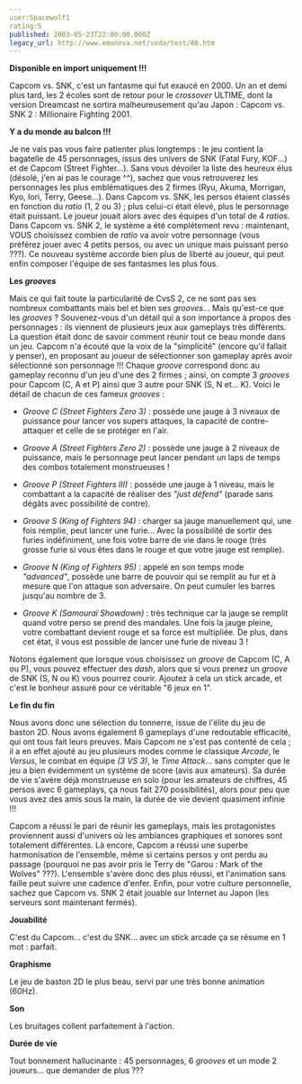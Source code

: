 ```yaml
---
user:Spacewolf1
rating:5
published: 2003-05-23T22:00:00.000Z
legacy_url: http://www.emunova.net/veda/test/88.htm
---
```

**Disponible en import uniquement !!!**  

  

Capcom vs. SNK, c'est un fantasme qui fut exaucé en 2000\. Un an et demi plus tard, les 2 écoles sont de retour pour le _crossover_ ULTIME, dont la version Dreamcast ne sortira malheureusement qu'au Japon : Capcom vs. SNK 2 : Millionaire Fighting 2001\.  

  

**Y a du monde au balcon !!!**  

Je ne vais pas vous faire patienter plus longtemps : le jeu contient la bagatelle de 45 personnages, issus des univers de SNK (Fatal Fury, KOF...) et de Capcom (Street Fighter...). Sans vous dévoiler la liste des heureux élus (désolé, j'en ai pas le courage ^^), sachez que vous retrouverez les personnages les plus emblématiques des 2 firmes (Ryu, Akuma, Morrigan, Kyo, Iori, Terry, Geese...). Dans Capcom vs. SNK, les persos étaient classés en fonction du _ratio_ (1, 2 ou 3) ; plus celui-ci était élevé, plus le personnage était puissant. Le joueur jouait alors avec des équipes d'un total de 4 _ratios_. Dans Capcom vs. SNK 2, le système a été complétement revu : maintenant, VOUS choisissez combien de _ratio_ va avoir votre personnage (vous préférez jouer avec 4 petits persos, ou avec un unique mais puissant perso ???). Ce nouveau système accorde bien plus de liberté au joueur, qui peut enfin composer l'équipe de ses fantasmes les plus fous.  

  

  

**Les _grooves_**  

Mais ce qui fait toute la particularité de CvsS 2, ce ne sont pas ses nombreux combattants mais bel et bien ses _grooves_... Mais qu'est-ce que les _grooves_ ? Souvenez-vous d'un détail qui a son importance à propos des personnages : ils viennent de plusieurs jeux aux gameplays très différents. La question était donc de savoir comment réunir tout ce beau monde dans un jeu. Capcom n'a écouté que la voix de la "simplicité" (encore qu'il fallait y penser), en proposant au joueur de sélectionner son gameplay après avoir sélectionné son personnage !!! Chaque _groove_ correspond donc au gameplay reconnu d'un jeu d'une des 2 firmes ; ainsi, on compte 3 _grooves_ pour Capcom (C, A et P) ainsi que 3 autre pour SNK (S, N et... K). Voici le détail de chacun de ces fameux _grooves_ :  


  

* _Groove C (Street Fighters Zero 3)_ : possède une jauge à 3 niveaux de puissance pour lancer vos supers attaques, la capacité de contre-attaquer et celle de se protéger en l'air.  

* _Groove A (Street Fighters Zero 2)_ : possède une jauge à 2 niveaux de puissance, mais le personnage peut lancer pendant un laps de temps des combos totalement monstrueuses !  

* _Groove P (Street Fighters III)_ : possède une jauge à 1 niveau, mais le combattant a la capacité de réaliser des _"just défend"_ (parade sans dégâts avec possibilité de contre).  

* _Groove S (King of Fighters 94)_ : charger sa jauge manuellement qui, une fois remplie, peut lancer une furie... Avec la possibilité de sortir des furies indéfiniment, une fois votre barre de vie dans le rouge (très grosse furie si vous êtes dans le rouge et que votre jauge est remplie).  

* _Groove N (King of Fighters 95)_ : appelé en son temps mode _"advanced"_, possède une barre de pouvoir qui se remplit au fur et à mesure que l'on attaque son adversaire. On peut cumuler les barres jusqu'au nombre de 3\.  

* _Groove K (Samouraï Showdown)_ : très technique car la jauge se remplit quand votre perso se prend des mandales. Une fois la jauge pleine, votre combattant devient rouge et sa force est multipliée. De plus, dans cet état, il vous est possible de lancer une furie de niveau 3 !  

  

Notons également que lorsque vous choisissez un _groove_ de Capcom (C, A ou P), vous pouvez effectuer des _dash_, alors que si vous prenez un _groove_ de SNK (S, N ou K) vous pourrez courir. Ajoutez à cela un stick arcade, et c'est le bonheur assuré pour ce véritable "6 jeux en 1".  

  

**Le fin du fin**  

Nous avons donc une sélection du tonnerre, issue de l'élite du jeu de baston 2D. Nous avons également 6 gameplays d'une redoutable efficacité, qui ont tous fait leurs preuves. Mais Capcom ne s'est pas contenté de cela ; il a en effet ajouté au jeu plusieurs modes comme le classique _Arcade_, le _Versus_, le combat en équipe _(3 VS 3)_, le _Time Attack_... sans compter que le jeu a bien évidemment un système de score (avis aux amateurs). Sa durée de vie s'avère déjà monstrueuse en solo (pour les amateurs de chiffres, 45 persos avec 6 gameplays, ça nous fait 270 possibilités), alors pour peu que vous avez des amis sous la main, la durée de vie devient quasiment infinie !!!  

Capcom a réussi le pari de réunir les gameplays, mais les protagonistes proviennent aussi d'univers où les ambiances graphiques et sonores sont totalement différentes. Là encore, Capcom a réussi une superbe harmonisation de l'ensemble, même si certains persos y ont perdu au passage (pourquoi ne pas avoir pris le Terry de "Garou : Mark of the Wolves" ???). L'ensemble s'avère donc des plus réussi, et l'animation sans faille peut suivre une cadence d'enfer. Enfin, pour votre culture personnelle, sachez que Capcom vs. SNK 2 était jouable sur Internet au Japon (les serveurs sont maintenant fermés).  

  

  

**Jouabilité**  

C'est du Capcom... c'est du SNK... avec un stick arcade ça se résume en 1 mot : parfait.  

**Graphisme**  

Le jeu de baston 2D le plus beau, servi par une très bonne animation (60Hz).  

**Son**  

Les bruitages collent parfaitement à l'action.  

**Durée de vie**  

Tout bonnement hallucinante : 45 personnages, 6 _grooves_ et un mode 2 joueurs... que demander de plus ???